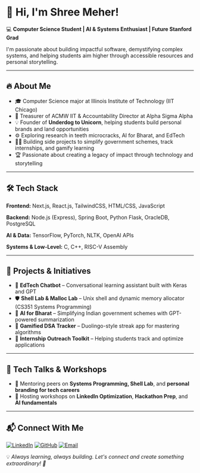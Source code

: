 # 👋 Hi, I'm Shree Meher!

💻 **Computer Science Student | AI & Systems Enthusiast | Future Stanford Grad**

I'm passionate about building impactful software, demystifying complex systems, and helping students aim higher through accessible resources and personal storytelling.

---

## 🔥 About Me

- 🎓 Computer Science major at Illinois Institute of Technology (IIT Chicago)
- 🌟 Treasurer of ACMW IIT & Accountability Director at Alpha Sigma Alpha
- 💡 Founder of **Underdog to Unicorn**, helping students build personal brands and land opportunities
- ⚙️ Exploring research in teeth microcracks, AI for Bharat, and EdTech
- 🧑‍💻 Building side projects to simplify government schemes, track internships, and gamify learning
- 🏆 Passionate about creating a legacy of impact through technology and storytelling

---

## 🛠️ Tech Stack

**Frontend:** Next.js, React.js, TailwindCSS, HTML/CSS, JavaScript

**Backend:** Node.js (Express), Spring Boot, Python Flask, OracleDB, PostgreSQL

**AI & Data:** TensorFlow, PyTorch, NLTK, OpenAI APIs

**Systems & Low-Level:** C, C++, RISC-V Assembly

---

## 🚀 Projects & Initiatives

- 🌟 **EdTech Chatbot** – Conversational learning assistant built with Keras and GPT
- 🛡️ **Shell Lab & Malloc Lab** – Unix shell and dynamic memory allocator (CS351 Systems Programming)
- 🎯 **AI for Bharat** – Simplifying Indian government schemes with GPT-powered summarization
- 🧠 **Gamified DSA Tracker** – Duolingo-style streak app for mastering algorithms
- 💼 **Internship Outreach Toolkit** – Helping students track and optimize applications

---

## 🎤 Tech Talks & Workshops

- 📝 Mentoring peers on **Systems Programming, Shell Lab**, and **personal branding for tech careers**
- 🎯 Hosting workshops on **LinkedIn Optimization**, **Hackathon Prep**, and **AI fundamentals**

---

## 📬 Connect With Me

[![LinkedIn](https://img.shields.io/badge/-LinkedIn-blue?style=flat-square&logo=Linkedin&logoColor=white&link=https://www.linkedin.com/in/shree-meher-3b1727259/)](https://www.linkedin.com/in/shree-meher-3b1727259/)
[![GitHub](https://img.shields.io/badge/-GitHub-181717?style=flat-square&logo=github&logoColor=white&link=https://github.com/s-meher)](https://github.com/s-meher)
[![Email](https://img.shields.io/badge/-Email-c14438?style=flat-square&logo=gmail&logoColor=white&link=mailto:shreemeher05@gmail.com)](mailto:shreemeher05@gmail.com)

💡 *Always learning, always building. Let's connect and create something extraordinary! 🚀*
